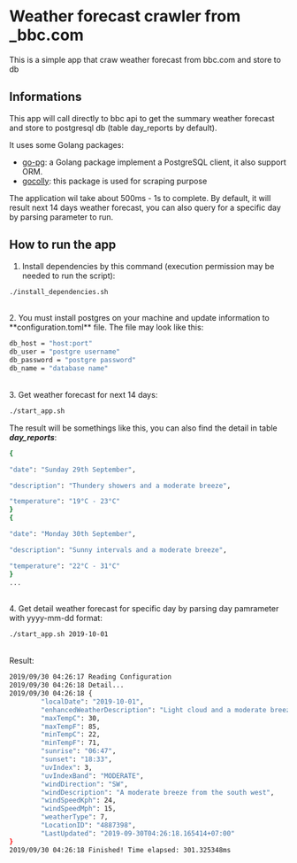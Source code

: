 # Weather forecast crawler from _bbc.com

This is a simple app that craw weather forecast from bbc.com and store to db 

## Informations

This app will call directly to bbc api to get the summary weather forecast and store to postgresql db (table day_reports by default).<br>

It uses some Golang packages: <br/>
* [go-pg](https://github.com/go-pg/pg): a Golang package implement a PostgreSQL client, it also support ORM.
* [gocolly](https://github.com/gocolly/colly): this package is used for scraping purpose

The application wil take about 500ms - 1s to complete. By default, it will result next 14 days weather forecast, you can also query
for a specific day by parsing parameter to run.
## How to run the app
1. Install dependencies by this command (execution permission may be needed to run the script):
```bash
./install_dependencies.sh
```
<br/>
2. You must install postgres on your machine and update information to **configuration.toml** file. The file may look like this:

```bash
db_host = "host:port"
db_user = "postgre username"
db_password = "postgre password"
db_name = "database name"
```
<br/>
3. Get weather forecast for next 14 days:

```bash
./start_app.sh
```
The result will be somethings like this, you can also find the detail in table _**day_reports**_:

```bash
{

"date": "Sunday 29th September",

"description": "Thundery showers and a moderate breeze",

"temperature": "19°C - 23°C"
}
{

"date": "Monday 30th September",

"description": "Sunny intervals and a moderate breeze",

"temperature": "22°C - 31°C"
}
...

```
<br>
4. Get detail weather forecast for specific day by parsing day pamrameter with yyyy-mm-dd format:

```bash
./start_app.sh 2019-10-01
```
<br/>
Result:

```bash
2019/09/30 04:26:17 Reading Configuration
2019/09/30 04:26:18 Detail...
2019/09/30 04:26:18 {
        "localDate": "2019-10-01",
        "enhancedWeatherDescription": "Light cloud and a moderate breeze",
        "maxTempC": 30,
        "maxTempF": 85,
        "minTempC": 22,
        "minTempF": 71,
        "sunrise": "06:47",
        "sunset": "18:33",
        "uvIndex": 3,
        "uvIndexBand": "MODERATE",
        "windDirection": "SW",
        "windDescription": "A moderate breeze from the south west",
        "windSpeedKph": 24,
        "windSpeedMph": 15,
        "weatherType": 7,
        "LocationID": "4887398",
        "LastUpdated": "2019-09-30T04:26:18.165414+07:00"
}
2019/09/30 04:26:18 Finished! Time elapsed: 301.325348ms

```
